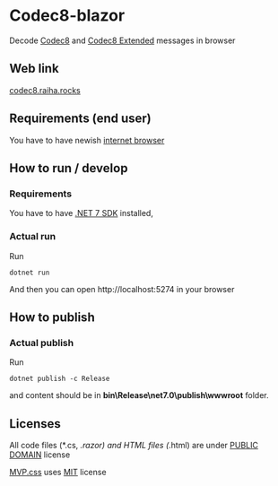 # Codec8-blazor

Decode [Codec8](https://wiki.teltonika-gps.com/view/Codec#Codec_8) and [Codec8 Extended](https://wiki.teltonika-gps.com/view/Codec#Codec_8_Extended) messages in browser

## Web link

[codec8.raiha.rocks](https://codec8.raiha.rocks/)

## Requirements (end user)

You have to have newish [internet browser](https://docs.microsoft.com/en-us/aspnet/core/blazor/supported-platforms?view=aspnetcore-7.0)

## How to run / develop

### Requirements

You have to have [.NET 7 SDK](https://dotnet.microsoft.com/en-us/download/dotnet/7.0) installed,

### Actual run

Run
```
dotnet run
```
  
And then you can open http://localhost:5274 in your browser

## How to publish

### Actual publish

Run
```
dotnet publish -c Release
```
  
and content should be in **bin\Release\net7.0\publish\wwwroot** folder.

## Licenses

All code files (*.cs, *.razor) and HTML files (*.html) are under [PUBLIC DOMAIN](https://opensource.org/licenses/MIT) license

[MVP.css](https://github.com/andybrewer/mvp/) uses [MIT](https://opensource.org/licenses/MIT) license
